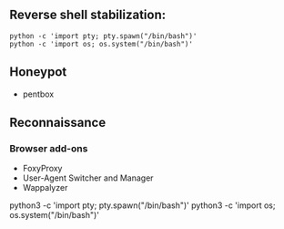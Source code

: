 ## Reverse shell stabilization:
```console
python -c 'import pty; pty.spawn("/bin/bash")'
python -c 'import os; os.system("/bin/bash")'
```

## Honeypot
- pentbox

## Reconnaissance
### Browser add-ons
- FoxyProxy
- User-Agent Switcher and Manager
- Wappalyzer

python3 -c 'import pty; pty.spawn("/bin/bash")'
python3 -c 'import os; os.system("/bin/bash")'